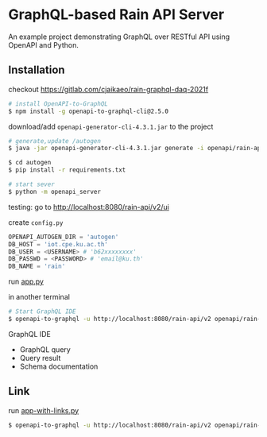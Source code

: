 # GraphQL-based Rain API Server

An example project demonstrating GraphQL over RESTful API using OpenAPI and Python.

## Installation

checkout <https://gitlab.com/cjaikaeo/rain-graphql-daq-2021f>

```bash
# install OpenAPI-to-GraphQL
$ npm install -g openapi-to-graphql-cli@2.5.0
```

download/add `openapi-generator-cli-4.3.1.jar` to the project

```bash
# generate,update /autogen
$ java -jar openapi-generator-cli-4.3.1.jar generate -i openapi/rain-api.yaml -o autogen -g python-flask

$ cd autogen
$ pip install -r requirements.txt

# start sever
$ python -m openapi_server
```

testing: go to <http://localhost:8080/rain-api/v2/ui>

create `config.py`

```py
OPENAPI_AUTOGEN_DIR = 'autogen'
DB_HOST = 'iot.cpe.ku.ac.th'
DB_USER = <USERNAME> # 'b62xxxxxxxx'
DB_PASSWD = <PASSWORD> # 'email@ku.th'
DB_NAME = 'rain'
```

run [app.py](app.py)

in another terminal

```bash
# Start GraphQL IDE
$ openapi-to-graphql -u http://localhost:8080/rain-api/v2 openapi/rain-api.yaml
```

GraphQL IDE

- GraphQL query
- Query result
- Schema documentation

## Link

run [app-with-links.py](app-with-links.py)

```bash
$ openapi-to-graphql -u http://localhost:8080/rain-api/v2 openapi/rain-api-with-links.yaml
```